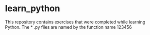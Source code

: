 # learn_python
This repository contains exercises that were completed while learning Python. The * .py files are named by the function name
123456